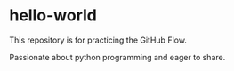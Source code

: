 # hello-world
This repository is for practicing the GitHub Flow.

Passionate about python programming and eager to share.

